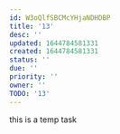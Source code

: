 ```yaml
---
id: W3oQlfSBCMcYHjaNDHDBP
title: '13'
desc: ''
updated: 1644784581331
created: 1644784581331
status: ''
due: ''
priority: ''
owner: ''
TODO: '13'
---
```


this is a temp task
